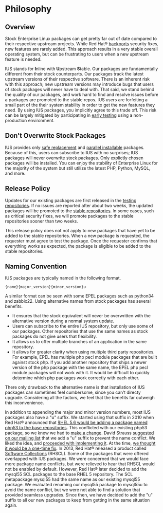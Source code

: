# Philosophy

## Overview

Stock Enterprise Linux packages can get pretty far out of date compared to
their respective upstream projects.  While Red Hat® [backports][1] security
fixes, new features are rarely added.  This approach results in a very stable
overall operating system, but can be frustrating to users when a new upstream
feature is needed.

IUS stands for **I**nline with **U**pstream **S**table.  Our packages are
fundamentally different from their stock counterparts.  Our packages track the
latest upstream versions of their respective software.  There is an inherent
risk with this approach; new upstream versions may introduce bugs that users of
stock packages will never have to deal with.  That said, we stand behind the
quality of our packages, and work hard to find and resolve issues before a
packages are promoted to the stable repos.  IUS users are forfeiting a small
part of the their system stability in order to get the new features they need.
By using IUS packages, you implicitly agree to this trade off.  This risk can
be largely mitigated by participating in [early testing][2] using a
non-production environment.

## Don't Overwrite Stock Packages

IUS provides only [safe replacement][3] and [parallel installable][4] packages.
Because of this, users can subscribe to IUS with no surprises; IUS packages
will never overwrite stock packages.  Only explictly chosen packages will be
installed.  You can enjoy the stability of Enterprise Linux for the majority of
the system but still utilize the latest PHP, Python, MySQL, and more.

## Release Policy

Updates for our existing packages are first released in the [testing
repositories][5].  If no issues are reported after about two weeks, the updated
packages will be promoted to the [stable repositories][6].  In some cases, such
as critical security fixes, we will promote packages to the stable repositories
sooner than two weeks.

This release policy does not not apply to new packages that have yet to be
added to the stable repositories.  When a new package is requested, the
requester must agree to test the package.  Once the requester confirms that
everything works as expected, the package is eligible to be added to the stable
repositories.

## Naming Convention

IUS packages are typically named in the following format.

    {name}{major_version}{minor_version}u

A similar format can be seen with some EPEL packages such as python34 and
zabbix22.  Using alternative names from stock packages has several benefits.

* It ensures that the stock equivalent will never be overwritten with the
  alternative version during a normal system update.
* Users can subscribe to the entire IUS repository, but only use some of our
  packages.  Other repositories that use the same names as stock packages do
  not give users that flexibility.
* It allows us to offer multiple branches of an application in the same
  repository.
* It allows for greater clarity when using multiple third party repositories.
  For example, EPEL has multiple php pecl module packages that are built
  against stock php.  If you add another repository that ships a newer version
  of the php package with the same name, the EPEL php pecl module packages will
  not work with it.  It would be difficult to quickly determine which php
  packages work correctly with each other.

There only drawback to the alternative name is that installation of IUS
packages can sometimes feel cumbersome, since you can't directy upgrade.
Considering all the factors, we feel that the benefits far outweigh this
inconvenience.

In addition to appending the major and minor version numbers, most IUS packages
also have a "u" suffix.  We started using that suffix in 2010 when Red Hat®
announced that [RHEL 5.6 would be adding a package named php53 to the base
repositories][7].  This conflicted with our existing php53 package, so we knew
we had to [make a change][8].  David Strauss [suggested on our mailing list][9]
that we add a "u" suffix to prevent the name conflict.  We liked the idea, and
[proceeded with implementing it][10].  At the time, [we thought it would be a
one-time fix][11].  In 2013, Red Hat® released a product called [Software
Collections][2] (RHSCL).  Some of the packages that were offered overlapped
with IUS packages.  We were concerned that we would face more package name
conflicts, but were relieved to hear that RHSCL would not be enabled by
default.  However, Red Hat® later decided to add the mysql55 SCL packages to
the base RHEL 5 repository.  The SCL metapackage mysql55 had the same name as
our existing mysql55 package.  We evaluated renaming our mysql55 package to
mysql55u to avoid the name conflict, but we were not able to find a solution
that provided seamless upgrades.  Since then, we have decided to add the "u"
suffix to all our new packages to keep from getting in the same situation
again.

[1]: https://access.redhat.com/security/updates/backporting
[2]: Contributing.md#early-testing
[3]: SafeRepo.md#safe-replacement-package
[4]: SafeRepo.md#parallel-installable-package
[5]: https://dl.iuscommunity.org/pub/ius/testing/
[6]: https://dl.iuscommunity.org/pub/ius/stable/
[7]: https://access.redhat.com/documentation/en-US/Red_Hat_Enterprise_Linux/5/html-single/5.6_Release_Notes/#idp12335856
[8]: https://lists.launchpad.net/ius-community/msg00145.html
[9]: https://lists.launchpad.net/ius-community/msg00151.html
[10]: https://bugs.launchpad.net/ius/+bug/691755
[11]: https://lists.launchpad.net/ius-community/msg00152.html
